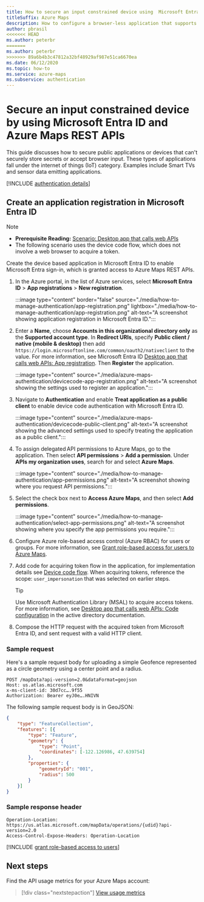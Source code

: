 ```yaml
---
title: How to secure an input constrained device using  Microsoft Entra ID and Azure Maps REST API
titleSuffix: Azure Maps
description: How to configure a browser-less application that supports sign-in to Microsoft Entra ID and calls Azure Maps REST API.
author: pbrasil
<<<<<<< HEAD
ms.author: peterbr
=======
ms.author: peterbr 
>>>>>>> 89a6b4b3c47812a32bf48929af987e51ca6670ea
ms.date: 06/12/2020
ms.topic: how-to
ms.service: azure-maps
ms.subservice: authentication
---
```


# Secure an input constrained device by using Microsoft Entra ID and Azure Maps REST APIs

This guide discusses how to secure public applications or devices that can't securely store secrets or accept browser input. These types of applications fall under the internet of things (IoT) category. Examples include Smart TVs and sensor data emitting applications.

[!INCLUDE [authentication details](./includes/view-authentication-details.md)]

<a name='create-an-application-registration-in-azure-ad'></a>

## Create an application registration in Microsoft Entra ID

> [!NOTE]
>
> * **Prerequisite Reading:** [Scenario: Desktop app that calls web APIs]
> * The following scenario uses the device code flow, which does not involve a web browser to acquire a token.

Create the device based application in Microsoft Entra ID to enable Microsoft Entra sign-in, which is granted access to Azure Maps REST APIs.

1. In the Azure portal, in the list of Azure services, select **Microsoft Entra ID** > **App registrations** > **New registration**.  
	
	:::image type="content" border="false" source="./media/how-to-manage-authentication/app-registration.png" lightbox="./media/how-to-manage-authentication/app-registration.png" alt-text="A screenshot showing application registration in Microsoft Entra ID.":::

2. Enter a **Name**, choose **Accounts in this organizational directory only** as the **Supported account type**. In **Redirect URIs**, specify **Public client / native (mobile & desktop)** then add `https://login.microsoftonline.com/common/oauth2/nativeclient` to the value. For more information, see Microsoft Entra ID [Desktop app that calls web APIs: App registration]. Then **Register** the application.

    :::image type="content" source="./media/azure-maps-authentication/devicecode-app-registration.png" alt-text="A screenshot showing the settings used to register an application.":::

3. Navigate to **Authentication** and enable **Treat application as a public client** to enable device code authentication with Microsoft Entra ID.

    :::image type="content" source="./media/azure-maps-authentication/devicecode-public-client.png" alt-text="A screenshot showing the advanced settings used to specify treating the application as a public client.":::

4. To assign delegated API permissions to Azure Maps, go to the application. Then select **API permissions** > **Add a permission**. Under **APIs my organization uses**, search for and select **Azure Maps**.

    :::image type="content" source="./media/how-to-manage-authentication/app-permissions.png" alt-text="A screenshot showing where you request API permissions.":::

5. Select the check box next to **Access Azure Maps**, and then select **Add permissions**.

    :::image type="content" source="./media/how-to-manage-authentication/select-app-permissions.png" alt-text="A screenshot showing where you specify the app permissions you require.":::

6. Configure Azure role-based access control (Azure RBAC) for users or groups. For more information, see [Grant role-based access for users to Azure Maps].

7. Add code for acquiring token flow in the application, for implementation details see [Device code flow]. When acquiring tokens, reference the scope: `user_impersonation` that was selected on earlier steps.

    > [!Tip]
    > Use Microsoft Authentication Library (MSAL) to acquire access tokens.
    > For more information, see [Desktop app that calls web APIs: Code configuration] in the active directory documentation.

8. Compose the HTTP request with the acquired token from Microsoft Entra ID, and sent request with a valid HTTP client.

### Sample request

Here's a sample request body for uploading a simple Geofence represented as a circle geometry using a center point and a radius.

```http
POST /mapData?api-version=2.0&dataFormat=geojson
Host: us.atlas.microsoft.com
x-ms-client-id: 30d7cc….9f55
Authorization: Bearer eyJ0e….HNIVN
```

 The following sample request body is in GeoJSON:

```json
{
    "type": "FeatureCollection",
    "features": [{
        "type": "Feature",
        "geometry": {
            "type": "Point",
            "coordinates": [-122.126986, 47.639754]
        },
        "properties": {
            "geometryId": "001",
            "radius": 500
        }
    }]
}
```

### Sample response header

```http
Operation-Location: https://us.atlas.microsoft.com/mapData/operations/{udid}?api-version=2.0
Access-Control-Expose-Headers: Operation-Location
```

[!INCLUDE [grant role-based access to users](./includes/grant-rbac-users.md)]

## Next steps

Find the API usage metrics for your Azure Maps account:

> [!div class="nextstepaction"]
> [View usage metrics]

[Desktop app that calls web APIs: App registration]: ../active-directory/develop/scenario-desktop-app-registration.md
[Desktop app that calls web APIs: Code configuration]: ../active-directory/develop/scenario-desktop-app-configuration.md
[Device code flow]: ../active-directory/develop/scenario-desktop-acquire-token-device-code-flow.md
[Grant role-based access for users to Azure Maps]: #grant-role-based-access-for-users-to-azure-maps
[Scenario: Desktop app that calls web APIs]: ../active-directory/develop/scenario-desktop-overview.md
[View usage metrics]: how-to-view-api-usage.md
